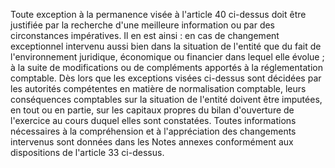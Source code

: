Toute exception à la permanence visée à l'article 40 ci-dessus doit être justifiée par la recherche d'une meilleure
information ou par des circonstances impératives.
Il en est ainsi :
en cas de changement exceptionnel intervenu aussi bien dans la situation de l'entité que du fait de
l'environnement juridique, économique ou financier dans lequel elle évolue ;
à la suite de modifications ou de compléments apportés à la réglementation comptable.
Dès lors que les exceptions visées ci-dessus sont décidées par les autorités compétentes en matière de
normalisation comptable, leurs conséquences comptables sur la situation de l'entité doivent être imputées, en tout
ou en partie, sur les capitaux propres du bilan d'ouverture de l'exercice au cours duquel elles sont constatées.
Toutes informations nécessaires à la compréhension et à l'appréciation des changements intervenus sont données
dans les Notes annexes conformément aux dispositions de l'article 33 ci-dessus.